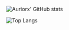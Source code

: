 ![Auriorx' GitHub stats](https://github-readme-stats.vercel.app/api?username=Auriorx&theme=great-gatsby&hide_border=true&count_private=true)

![Top Langs](https://github-readme-stats.vercel.app/api/top-langs/?username=Auriorx&theme=great-gatsby&hide_border=true&count_private=true)
